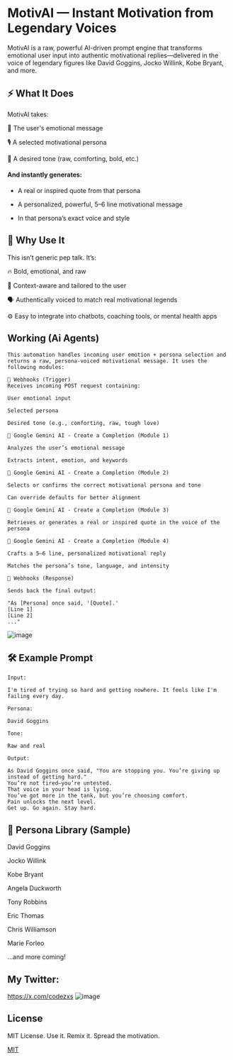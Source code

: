 # MotivAI — Instant Motivation from Legendary Voices

MotivAI is a raw, powerful AI-driven prompt engine that transforms emotional user input into authentic motivational replies—delivered in the voice of legendary figures like David Goggins, Jocko Willink, Kobe Bryant, and more.

## ⚡ What It Does

MotivAI takes:

👤 The user's emotional message

🎙 A selected motivational persona

🎯 A desired tone (raw, comforting, bold, etc.)

#### And instantly generates:

-  A real or inspired quote from that persona

- A personalized, powerful, 5–6 line motivational message

- In that persona’s exact voice and style

## 🎯 Why Use It

This isn’t generic pep talk. It’s:

🔥 Bold, emotional, and raw

🧠 Context-aware and tailored to the user

🗣 Authentically voiced to match real motivational legends

⚙️ Easy to integrate into chatbots, coaching tools, or mental health apps

## Working (Ai Agents) 
```
This automation handles incoming user emotion + persona selection and returns a raw, persona-voiced motivational message. It uses the following modules:

🔴 Webhooks (Trigger)
Receives incoming POST request containing:

User emotional input

Selected persona

Desired tone (e.g., comforting, raw, tough love)

🔵 Google Gemini AI - Create a Completion (Module 1)

Analyzes the user’s emotional message

Extracts intent, emotion, and keywords

🔵 Google Gemini AI - Create a Completion (Module 2)

Selects or confirms the correct motivational persona and tone

Can override defaults for better alignment

🔵 Google Gemini AI - Create a Completion (Module 3)

Retrieves or generates a real or inspired quote in the voice of the persona

🔵 Google Gemini AI - Create a Completion (Module 4)

Crafts a 5–6 line, personalized motivational reply

Matches the persona’s tone, language, and intensity

🔴 Webhooks (Response)

Sends back the final output:

"As [Persona] once said, '[Quote].'
[Line 1]
[Line 2]
..."
```
![image](https://github.com/user-attachments/assets/4c3999bc-a290-4073-8166-0b44e7f843fb)

## 🛠 Example Prompt
```
Input:

I'm tired of trying so hard and getting nowhere. It feels like I'm failing every day.

Persona:

David Goggins

Tone:

Raw and real

Output:

As David Goggins once said, "You are stopping you. You’re giving up instead of getting hard."
You’re not tired—you’re untested.
That voice in your head is lying.
You’ve got more in the tank, but you’re choosing comfort.
Pain unlocks the next level.
Get up. Go again. Stay hard.
```

## 💬 Persona Library (Sample)

David Goggins

Jocko Willink

Kobe Bryant

Angela Duckworth

Tony Robbins

Eric Thomas

Chris Williamson

Marie Forleo

...and more coming!



## My Twitter: 
https://x.com/codezxs
![image](https://github.com/user-attachments/assets/f04db95a-6b21-4c59-ad1f-72de11067d19)

## License

MIT License. Use it. Remix it. Spread the motivation.

[MIT](https://choosealicense.com/licenses/mit/)
